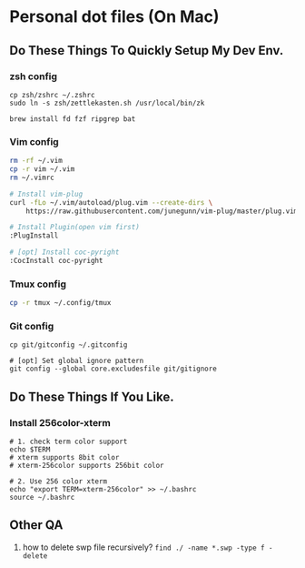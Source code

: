 # Personal dot files (On Mac)

## Do These Things To Quickly Setup My Dev Env.
### zsh config
```
cp zsh/zshrc ~/.zshrc
sudo ln -s zsh/zettlekasten.sh /usr/local/bin/zk

brew install fd fzf ripgrep bat

```

### Vim config
```bash
rm -rf ~/.vim
cp -r vim ~/.vim
rm ~/.vimrc

# Install vim-plug
curl -fLo ~/.vim/autoload/plug.vim --create-dirs \
    https://raw.githubusercontent.com/junegunn/vim-plug/master/plug.vim

# Install Plugin(open vim first)
:PlugInstall

# [opt] Install coc-pyright
:CocInstall coc-pyright
```

### Tmux config
```bash
cp -r tmux ~/.config/tmux
```

### Git config
```
cp git/gitconfig ~/.gitconfig

# [opt] Set global ignore pattern
git config --global core.excludesfile git/gitignore
```

## Do These Things If You Like.

### Install 256color-xterm
```
# 1. check term color support
echo $TERM
# xterm supports 8bit color
# xterm-256color supports 256bit color

# 2. Use 256 color xterm
echo "export TERM=xterm-256color" >> ~/.bashrc
source ~/.bashrc
```


## Other QA
1. how to delete swp file recursively?
`find ./ -name *.swp -type f -delete`
